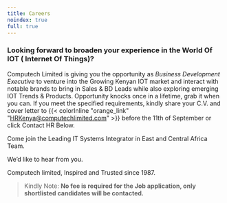 ```yaml
---
title: Careers
noindex: true
full: true
---
```


### Looking forward to broaden your experience in the World Of IOT ( Internet Of Things)?

Computech Limited is giving you the opportunity as _Business Development Executive_ to venture into the Growing Kenyan IOT market and interact with notable brands to bring in Sales & BD Leads while also exploring emerging IOT Trends & Products. Opportunity knocks once in a lifetime, grab it when you can. If you meet the specified requirements, kindly share your C.V. and cover letter to {{< colorInline "orange_link" "[HRKenya@computechlimited.com](mailto:HRKenya@computechlimited.com)" >}} before the 11th of September or click Contact HR Below. 

Come join the Leading IT Systems Integrator  in East and Central Africa Team.

We’d like to hear from you.

Computech limited, Inspired and Trusted since 1987.

> Kindly Note: __No fee is required for the Job application, only shortlisted candidates will be contacted.__

<section class = 'job_board'></section>
